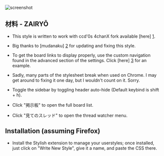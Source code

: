 ![screenshot](https://raw.githubusercontent.com/commit-sudoku/zairyou/master/screenshot.png)

材料 - ZAIRYŌ
-----------

* This style is written to work with ccd'0s 4chanX fork available [here] [1].

* Big thanks to [mudanaku] [2] for updating and fixing this style.

* To get the board links to display properly, use the custom navigation found in the advanced section of the settings. Click [here] [3] for an example.

* Sadly, many parts of the stylesheet break when used on Chrome. I may get around to fixing it one day, but I wouldn't count on it. Sorry.

* Toggle the sidebar by toggling header auto-hide (Default keybind is shift + h).

* Click "掲示板" to open the full board list.

* Click "見てのスレッド" to open the thread watcher menu.

Installation (assuming Firefox)
-------------------------------

* Install the Stylish extension to manage your userstyles; once installed, just click on "Write New Style", give it a name, and paste the CSS there.

[1]: https://github.com/ccd0/4chan-x
[2]: https://github.com/mudanaku/
[3]: http://i.imgur.com/opfVRLw.png
